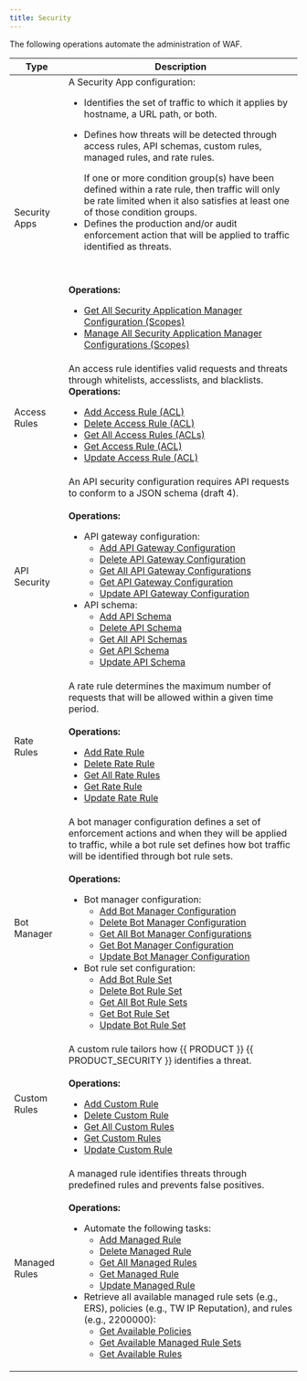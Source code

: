 ```yaml
---
title: Security
---
```


The following operations automate the administration of WAF.

| Type            | Description  |
|-----------------|---|
| Security Apps   | A Security App configuration:<ul><li>Identifies the set of traffic to which it applies by hostname, a URL path, or both.</li><li><p>Defines how threats will be detected through access rules, API schemas, custom rules, managed rules, and rate rules.</p><Callout type="tip">If one or more condition group(s) have been defined within a rate rule, then traffic will only be rate limited when it also satisfies at least one of those condition groups.</Callout></li><li>Defines the production and/or audit enforcement action that will be applied to traffic identified as threats.</li></ul><br /><br />**Operations:** <ul><li>[Get All Security Application Manager Configuration (Scopes)](/guides/v7/develop/rest_api/security/security_apps#get-all-security-apps-scopes)</li><li>[Manage All Security Application Manager Configurations (Scopes)](/guides/v7/develop/rest_api/security/security_apps#manage-all-security-apps-scopes)</li></ul>  |
| Access Rules    | An access rule identifies valid requests and threats through whitelists, accesslists, and blacklists. **Operations:** <ul><li>[Add Access Rule (ACL)](/guides/develop/rest_api/security/access_rules#add-access-rule-acl)</li><li>[Delete Access Rule (ACL)](/guides/develop/rest_api/security/access_rules#delete-access-rule-acl)</li><li>[Get All Access Rules (ACLs)](/guides/develop/rest_api/security/access_rules#get-all-access-rules-acl)</li><li>[Get Access Rule (ACL)](/guides/develop/rest_api/security/access_rules#get-access-rule-acl)</li><li>[Update Access Rule (ACL)](/guides/develop/rest_api/security/access_rules#update-access-rule-acl)</li></ul> |
| API Security    | An API security configuration requires API requests to conform to a JSON schema (draft 4). <br /><br />**Operations:** <ul><li>API gateway configuration: <ul><li>[Add API Gateway Configuration](/guides/develop/rest_api/security/api_security#add-api-gateway-configuration)</li><li>[Delete API Gateway Configuration](/guides/develop/rest_api/security/api_security#delete-api-gateway-configuration)</li><li>[Get All API Gateway Configurations](/guides/develop/rest_api/security/api_security#get-all-api-gateway-configurations)</li><li>[Get API Gateway Configuration](/guides/develop/rest_api/security/api_security#get-api-gateway-configuration)</li><li>[Update API Gateway Configuration](/guides/develop/rest_api/security/api_security#update-api-gateway-configuration)</li></ul></li><li>API schema: <ul><li>[Add API Schema](/guides/develop/rest_api/security/api_security#add-api-schema)</li><li>[Delete API Schema](/guides/develop/rest_api/security/api_security#delete-api-schema)</li><li>[Get All API Schemas](/guides/develop/rest_api/security/api_security#get-all-api-schemas)</li><li>[Get API Schema](/guides/develop/rest_api/security/api_security#get-api-schema)</li><li>[Update API Schema](/guides/develop/rest_api/security/api_security#update-api-schema)</li></ul></li></ul>|
| Rate Rules      | A rate rule determines the maximum number of requests that will be allowed within a given time period. <br /><br />**Operations:** <ul><li>[Add Rate Rule](/guides/develop/rest_api/security/rate_rules#add-rate-rule)</li><li>[Delete Rate Rule](/guides/develop/rest_api/security/rate_rules#delete-rate-rule)</li><li>[Get All Rate Rules](/guides/develop/rest_api/security/rate_rules#get-all-rate-rules)</li><li>[Get Rate Rule](/guides/develop/rest_api/security/rate_rules#get-rate-rule)</li><li>[Update Rate Rule](/guides/develop/rest_api/security/rate_rules#update-rate-rule)</li></ul> |
| Bot Manager     | A bot manager configuration defines a set of enforcement actions and when they will be applied to traffic, while a bot rule set defines how bot traffic will be identified through bot rule sets. <br /><br />**Operations:** <ul><li>Bot manager configuration:<ul><li>[Add Bot Manager Configuration](/guides/develop/rest_api/security/bot_manager#add-bot-manager-configuration)</li><li>[Delete Bot Manager Configuration](/guides/develop/rest_api/security/bot_manager#delete-bot-manager-configuration)</li><li>[Get All Bot Manager Configurations](/guides/develop/rest_api/security/bot_manager#get-all-bot-manager-configurations)</li><li>[Get Bot Manager Configuration](/guides/develop/rest_api/security/bot_manager#get-bot-manager-configuration)</li><li>[Update Bot Manager Configuration](/guides/develop/rest_api/security/bot_manager#update-bot-manager-configuration)</li></ul></li><li>Bot rule set configuration:<ul><li>[Add Bot Rule Set](/guides/develop/rest_api/security/bot_manager#add-bot-rule-set)</li><li>[Delete Bot Rule Set](/guides/develop/rest_api/security/bot_manager#delete-bot-rule-set)</li><li>[Get All Bot Rule Sets](/guides/develop/rest_api/security/bot_manager#get-all-bot-rule-sets)</li><li>[Get Bot Rule Set](/guides/develop/rest_api/security/bot_manager#get-bot-rule-set)</li><li>[Update Bot Rule Set](/guides/develop/rest_api/security/bot_manager#update-bot-rule-set)</li></ul></li></ul>|
| Custom Rules    | A custom rule tailors how {{ PRODUCT }} {{ PRODUCT_SECURITY }} identifies a threat. <br /><br />**Operations:** <ul><li>[Add Custom Rule](/guides/develop/rest_api/security/custom_rules#add-custom-rule)</li><li>[Delete Custom Rule](/guides/develop/rest_api/security/custom_rules#delete-custom-rule)</li><li>[Get All Custom Rules](/guides/develop/rest_api/security/custom_rules#get-all-custom-rules)</li><li>[Get Custom Rules](/guides/develop/rest_api/security/custom_rules#get-custom-rule)</li><li>[Update Custom Rule](/guides/develop/rest_api/security/custom_rules#update-custom-rule)</li></ul> |
| Managed Rules   | A managed rule identifies threats through predefined rules and prevents false positives. <br /><br />**Operations:** <ul><li>Automate the following tasks:<ul><li>[Add Managed Rule](/guides/develop/rest_api/security/managed_rules#add-managed-rule)</li><li>[Delete Managed Rule](/guides/develop/rest_api/security/managed_rules#delete-managed-rule)</li><li>[Get All Managed Rules](/guides/develop/rest_api/security/managed_rules#get-all-managed-rules)</li><li>[Get Managed Rule](/guides/develop/rest_api/security/managed_rules#get-managed-rule)</li><li>[Update Managed Rule](/guides/develop/rest_api/security/managed_rules#update-managed-rule)</li></ul></li><li>Retrieve all available managed rule sets (e.g., ERS), policies (e.g., TW IP Reputation), and rules (e.g., 2200000):<ul><li>[Get Available Policies](/guides/develop/rest_api/security/managed_rules#get-available-policies)</li><li>[Get Available Managed Rule Sets](/guides/develop/rest_api/security/managed_rules#get-available-managed-rule-sets)</li><li>[Get Available Rules](/guides/develop/rest_api/security/managed_rules#get-available-rules)</li></ul></li></ul> |
